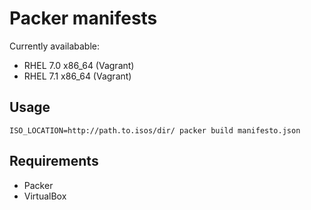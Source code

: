 # Packer manifests

Currently availabable:

* RHEL 7.0 x86_64 (Vagrant)
* RHEL 7.1 x86_64 (Vagrant)

## Usage

```shell
ISO_LOCATION=http://path.to.isos/dir/ packer build manifesto.json
```

## Requirements

* Packer
* VirtualBox

